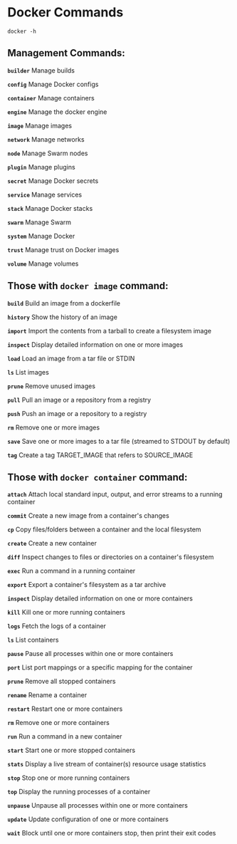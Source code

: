# Docker Commands
```
docker -h
```
## Management Commands:
**`builder`** Manage builds

**`config`** Manage Docker configs

**`container`** Manage containers

**`engine`** Manage the docker engine

**`image`** Manage images

**`network`** Manage networks

**`node`** Manage Swarm nodes

**`plugin`** Manage plugins

**`secret`** Manage Docker secrets

**`service`** Manage services

**`stack`** Manage Docker stacks

**`swarm`** Manage Swarm

**`system`** Manage Docker

**`trust`** Manage trust on Docker images

**`volume`** Manage volumes

## Those with ``` docker image ``` command:
**`build`** Build an image from a dockerfile

**`history`** Show the history of an image

**`import`** Import the contents from a tarball to create a filesystem image

**`inspect`** Display detailed information on one or more images

**`load`** Load an image from a tar file or STDIN

**`ls`** List images

**`prune`** Remove unused images

**`pull`** Pull an image or a repository from a registry

**`push`** Push an image or a repository to a registry

**`rm`** Remove one or more images

**`save`** Save one or more images to a tar file (streamed to STDOUT by default)

**`tag`** Create a tag TARGET_IMAGE that refers to SOURCE_IMAGE

## Those with ``` docker container ``` command:
**`attach`** Attach local standard input, output, and error streams to a running container

**`commit`** Create a new image from a container's changes

**`cp`** Copy files/folders between a container and the local filesystem

**`create`** Create a new container

**`diff`** Inspect changes to files or directories on a container's filesystem

**`exec`** Run a command in a running container

**`export`** Export a container's filesystem as a tar archive

**`inspect`** Display detailed information on one or more containers

**`kill`** Kill one or more running containers

**`logs`** Fetch the logs of a container

**`ls`** List containers

**`pause`** Pause all processes within one or more containers

**`port`** List port mappings or a specific mapping for the container

**`prune`** Remove all stopped containers

**`rename`** Rename a container

**`restart`** Restart one or more containers

**`rm`** Remove one or more containers

**`run`** Run a command in a new container

**`start`** Start one or more stopped containers

**`stats`** Display a live stream of container(s) resource usage statistics

**`stop`** Stop one or more running containers

**`top`** Display the running processes of a container

**`unpause`** Unpause all processes within one or more containers

**`update`** Update configuration of one or more containers

**`wait`** Block until one or more containers stop, then print their exit codes
